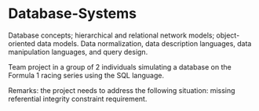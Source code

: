 # Database-Systems

Database concepts; hierarchical and relational network models; object-oriented data models. Data normalization, data description languages, data manipulation languages, and query design.

Team project in a group of 2 individuals simulating a database on the Formula 1 racing series using the SQL language. 

Remarks: the project needs to address the following situation: missing referential integrity constraint requirement. 
